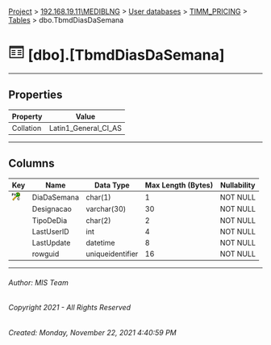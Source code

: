 #### 

[Project](../../../../index.md) > [192.168.19.11\\MEDIBLNG](../../../index.md) > [User databases](../../index.md) > [TIMM_PRICING](../index.md) > [Tables](Tables.md) > dbo.TbmdDiasDaSemana

# ![Tables](../../../../Images/Table32.png) [dbo].[TbmdDiasDaSemana]

---

## <a name="#properties"></a>Properties

| Property | Value |
|---|---|
| Collation | Latin1_General_CI_AS |


---

## <a name="#columns"></a>Columns

| Key | Name | Data Type | Max Length (Bytes) | Nullability |
|---|---|---|---|---|
| [![Cluster Primary Key PK_TbmdDiasDaSemana: DiaDaSemana](../../../../Images/pkcluster.png)](#indexes) | DiaDaSemana | char(1) | 1 | NOT NULL |
|  | Designacao | varchar(30) | 30 | NOT NULL |
|  | TipoDeDia | char(2) | 2 | NOT NULL |
|  | LastUserID | int | 4 | NOT NULL |
|  | LastUpdate | datetime | 8 | NOT NULL |
|  | rowguid | uniqueidentifier | 16 | NOT NULL |


---

###### Author:  MIS Team

###### Copyright 2021 - All Rights Reserved

###### Created: Monday, November 22, 2021 4:40:59 PM

